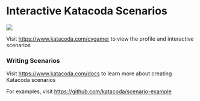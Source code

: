 # Interactive Katacoda Scenarios

[![](http://shields.katacoda.com/katacoda/cvgamer/count.svg)](https://www.katacoda.com/cvgamer "Get your profile on Katacoda.com")

Visit https://www.katacoda.com/cvgamer to view the profile and interactive scenarios

### Writing Scenarios
Visit https://www.katacoda.com/docs to learn more about creating Katacoda scenarios

For examples, visit https://github.com/katacoda/scenario-example

